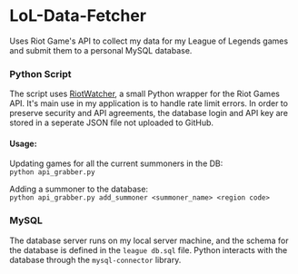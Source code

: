 # LoL-Data-Fetcher
Uses Riot Game's API to collect my data for my League of Legends games and submit them to a personal MySQL database.

### Python Script
The script uses [RiotWatcher](https://github.com/pseudonym117/Riot-Watcher), a small Python wrapper for the Riot Games API. It's main use in my application is to handle rate limit errors. In order to preserve security and API agreements, the database login and API key are stored in a seperate JSON file not uploaded to GitHub.

#### Usage:
Updating games for all the current summoners in the DB:   
`python api_grabber.py`

Adding a summoner to the database:    
`python api_grabber.py add_summoner <summoner_name> <region code>`
### MySQL
The database server runs on my local server machine, and the schema for the database is defined in the `league db.sql` file. Python interacts with the database through the `mysql-connector` library.
